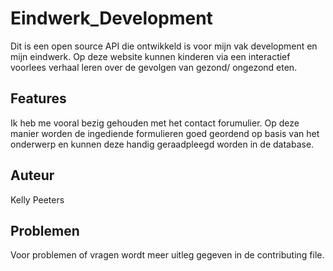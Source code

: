 # Eindwerk_Development
Dit is een open source API die ontwikkeld is voor mijn vak development en mijn eindwerk. Op deze website kunnen kinderen via een interactief voorlees verhaal leren over de gevolgen van gezond/ ongezond eten.

## Features
Ik heb me vooral bezig gehouden met het contact forumulier. Op deze manier worden de ingediende formulieren goed geordend op basis van het onderwerp en kunnen deze handig geraadpleegd worden in de database.

## Auteur
Kelly Peeters

## Problemen
Voor problemen of vragen wordt meer uitleg gegeven in de contributing file.